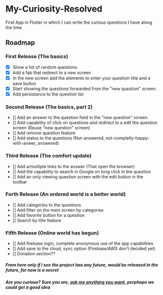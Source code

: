 # My-Curiosity-Resolved
First App in Flutter in which I can write the curious questions I have along the time


## Roadmap

### First Release (The basics)
- [x] Show a list of random questions
- [x] Add a fab that redirect to a new screen
- [x] In the new screen add the elements to enter your question title and a save button
- [x] Start showing the questions forwarded from the "new question" screen.
- [x] Add persistance to the question list

### Second Release (The basics, part 2)
- [] Add an answer to the question field in the "new question" screen.
- [] Add capability of click on questions and redirect to a edit the question screen (Reuse "new question" screen)
- [] Add remove question feature
- [] Add status to the questions (Not-answered, not-completly-happy-with-anwer, answered)

### Third Release (The comfort update)
- [] Add a/multiple links to the answer (That open the browser)
- [] Add the capability to search in Google on long click in the question
- [] Add an only viewing question screen with the edit button in the toolbar

### Forth Release (An ordered world is a better world)
- [] Add categories to the questions
- [] Add filter on the main screen by categories
- [] Add favorite button for a question
- [] Search by title feature

### Fifth Release (Online world has begun)
- [] Add firebase login, complete anonymous use of the app capabilities
- [] Add save to the cloud, sync option (Firebase/AWS don't decided yet)
- [] Donation section??

##### _From here only if I see the project has any future, would be released in the future, for now is a secret_
##### _Are you curious? Sure you are, [ask me anything you want](https://twitter.com/jgines23), perphaps we could get a good idea_
